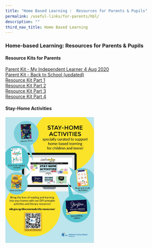 ```yaml
---
title: "Home Based Learning :  Resources for Parents & Pupils"
permalink: /useful-links/for-parents/hbl/
description: ""
third_nav_title: Home Based Learning
---
```

### **Home-based Learning: Resources for Parents & Pupils**
#### **Resource Kits for Parents**

[Parent Kit - My Independent Learner 4 Aug 2020](/files/parentkit1.pdf)<br>
[Parent Kit - Back to School (updated)](/files/parentkit2.pdf)<br>
[Resource Kit Part 1](/files/parentkit3.pdf)<br>
[Resource Kit Part 2](/files/parentkit4.pdf)<br>
[Resource Kit Part 3](/files/parentkit5.pdf)<br>
[Resource Kit Part 4](/files/parentkit6.pdf)

#### **Stay-Home Activities**

<img src="/images/hbl.jpg" style="width:55%">